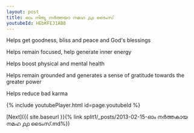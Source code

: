 ```yaml
---
layout: post
title: ഓം നിത്യ നർത്തയാ നമഹ ൧൧ ടൈംസ്
youtubeId: HEbKFEJ1AB8
---
```

 
 
Helps get goodness, bliss and peace and God's blessings
 
Helps remain focused, help generate inner energy 
 
Helps boost physical and mental health 
 
Helps remain grounded and generates a sense of gratitude towards the greater power 
 
Helps reduce bad karma
 
 
 
 


{% include youtubePlayer.html id=page.youtubeId %}
 
[Next]({{ site.baseurl }}{% link  split1/_posts/2013-02-15-ഓം നർത്തകായ നമഹ ൧൧ ടൈംസ്.md%})
 
